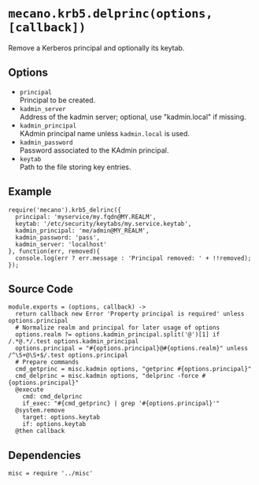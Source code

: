 
# `mecano.krb5.delprinc(options, [callback])`

Remove a Kerberos principal and optionally its keytab.

## Options

*   `principal`   
    Principal to be created.   
*   `kadmin_server`   
    Address of the kadmin server; optional, use "kadmin.local" if missing.   
*   `kadmin_principal`   
    KAdmin principal name unless `kadmin.local` is used.   
*   `kadmin_password`   
    Password associated to the KAdmin principal.   
*   `keytab`   
    Path to the file storing key entries.   

## Example

```
require('mecano').krb5_delrinc({
  principal: 'myservice/my.fqdn@MY.REALM',
  keytab: '/etc/security/keytabs/my.service.keytab',
  kadmin_principal: 'me/admin@MY_REALM',
  kadmin_password: 'pass',
  kadmin_server: 'localhost'
}, function(err, removed){
  console.log(err ? err.message : 'Principal removed: ' + !!removed);
});
```

## Source Code

    module.exports = (options, callback) ->
      return callback new Error 'Property principal is required' unless options.principal
      # Normalize realm and principal for later usage of options
      options.realm ?= options.kadmin_principal.split('@')[1] if /.*@.*/.test options.kadmin_principal
      options.principal = "#{options.principal}@#{options.realm}" unless /^\S+@\S+$/.test options.principal
      # Prepare commands
      cmd_getprinc = misc.kadmin options, "getprinc #{options.principal}"
      cmd_delprinc = misc.kadmin options, "delprinc -force #{options.principal}"
      @execute
        cmd: cmd_delprinc
        if_exec: "#{cmd_getprinc} | grep '#{options.principal}'"
      @system.remove
        target: options.keytab
        if: options.keytab
      @then callback

## Dependencies

    misc = require '../misc'
